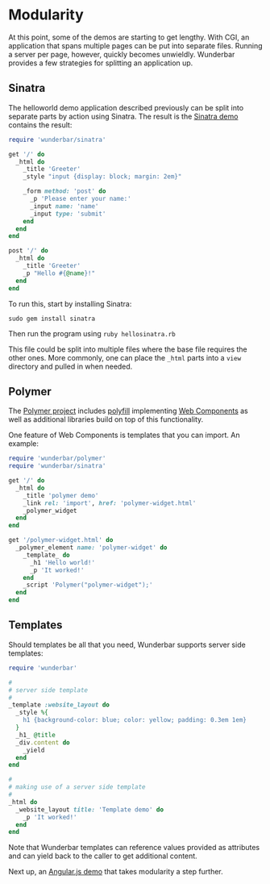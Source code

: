 Modularity
===

At this point, some of the demos are starting to get lengthy.  With CGI, an
application that spans multiple pages can be put into separate files.  Running
a server per page, however, quickly becomes unwieldly.  Wunderbar provides a
few strategies for splitting an application up.

Sinatra
---

The helloworld demo application described previously can be split into
separate parts by action using Sinatra.  The result is the [Sinatra
demo](https://github.com/rubys/wunderbar/blob/master/demo/hellosinatra.rb)
contains the result:

```ruby
require 'wunderbar/sinatra'

get '/' do
  _html do
    _title 'Greeter'
    _style "input {display: block; margin: 2em}"

    _form method: 'post' do
      _p 'Please enter your name:'
      _input name: 'name'
      _input type: 'submit'
    end
  end
end

post '/' do
  _html do
    _title 'Greeter'
    _p "Hello #{@name}!"
  end
end
```

To run this, start by installing Sinatra:

    sudo gem install sinatra

Then run the program using `ruby hellosinatra.rb`

This file could be split into multiple files where the base file requires the
other ones.  More commonly, one can place the `_html` parts into a `view`
directory and pulled in when needed.

Polymer
---

The [Polymer project](http://www.polymer-project.org/) includes
[polyfill](http://en.wikipedia.org/wiki/Polyfill)
implementing [Web Components](http://www.w3.org/TR/components-intro/)
as well as additional libraries build on top of this functionality.

One feature of Web Components is templates that you can import.  An example:

```ruby
require 'wunderbar/polymer'
require 'wunderbar/sinatra'

get '/' do
  _html do
    _title 'polymer demo'
    _link rel: 'import', href: 'polymer-widget.html'
    _polymer_widget
  end
end

get '/polymer-widget.html' do
  _polymer_element name: 'polymer-widget' do
    _template_ do
      _h1 'Hello world!'
      _p 'It worked!'
    end
    _script 'Polymer("polymer-widget");'
  end
end
```

Templates
---

Should templates be all that you need, Wunderbar supports server side
templates:

```ruby
require 'wunderbar'

#
# server side template
#
_template :website_layout do
  _style %{
    h1 {background-color: blue; color: yellow; padding: 0.3em 1em}
  }
  _h1_ @title
  _div.content do
    _yield
  end
end

#
# making use of a server side template
#
_html do
  _website_layout title: 'Template demo' do
    _p 'It worked!'
  end
end
```

Note that Wunderbar templates can reference values provided as attributes and
can yield back to the caller to get additional content.

Next up, an [Angular.js demo](AngularJS.md) that takes modularity a step
further.

